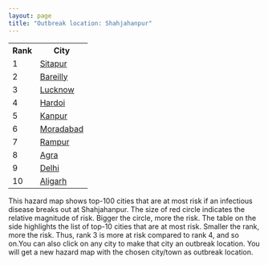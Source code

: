 ```yaml
---
layout: page
title: "Outbreak location: Shahjahanpur"
---
```

<div class="flex-container">
<div class="flex-item-left" id="mapid">
<script src="https://buda-magenta.github.io/hazard_map/load_map.js"></script>

<script>
var marker_outbreak = L.marker([27.912633, 79.746563],{"autoPan": true}).addTo(map); marker_outbreak.bindTooltip("Shahjahanpur").openTooltip();

var circle_1 = L.circle([27.504639, 80.829466], {"pane": "markerPane", "color": "red", "fill": true, "fillOpacity": 0.2, "fillRule": "evenodd", "lineCap": "round", "lineJoin": "round", "opacity": 1.0, "radius": 92122, "stroke": true, "weight": 3}).addTo(map);
circle_1.bindTooltip("Sitapur<br>rank: 1<br>hazard index: 0.092123")
circle_1.bindPopup('<a href="https://buda-magenta.github.io/hazard_map/Sitapur">Sitapur</a>')

var circle_2 = L.circle([28.457876, 79.405571], {"pane": "markerPane", "color": "red", "fill": true, "fillOpacity": 0.2, "fillRule": "evenodd", "lineCap": "round", "lineJoin": "round", "opacity": 1.0, "radius": 71125, "stroke": true, "weight": 3}).addTo(map);
circle_2.bindTooltip("Bareilly<br>rank: 2<br>hazard index: 0.071126")
circle_2.bindPopup('<a href="https://buda-magenta.github.io/hazard_map/Bareilly">Bareilly</a>')

var circle_3 = L.circle([26.838100, 80.934600], {"pane": "markerPane", "color": "red", "fill": true, "fillOpacity": 0.2, "fillRule": "evenodd", "lineCap": "round", "lineJoin": "round", "opacity": 1.0, "radius": 56713, "stroke": true, "weight": 3}).addTo(map);
circle_3.bindTooltip("Lucknow<br>rank: 3<br>hazard index: 0.056714")
circle_3.bindPopup('<a href="https://buda-magenta.github.io/hazard_map/Lucknow">Lucknow</a>')

var circle_4 = L.circle([27.338577, 80.097526], {"pane": "markerPane", "color": "red", "fill": true, "fillOpacity": 0.2, "fillRule": "evenodd", "lineCap": "round", "lineJoin": "round", "opacity": 1.0, "radius": 29449, "stroke": true, "weight": 3}).addTo(map);
circle_4.bindTooltip("Hardoi<br>rank: 4<br>hazard index: 0.029449")
circle_4.bindPopup('<a href="https://buda-magenta.github.io/hazard_map/Hardoi">Hardoi</a>')

var circle_5 = L.circle([26.460914, 80.321759], {"pane": "markerPane", "color": "red", "fill": true, "fillOpacity": 0.2, "fillRule": "evenodd", "lineCap": "round", "lineJoin": "round", "opacity": 1.0, "radius": 17482, "stroke": true, "weight": 3}).addTo(map);
circle_5.bindTooltip("Kanpur<br>rank: 5<br>hazard index: 0.017483")
circle_5.bindPopup('<a href="https://buda-magenta.github.io/hazard_map/Kanpur">Kanpur</a>')

var circle_6 = L.circle([28.863842, 78.805778], {"pane": "markerPane", "color": "red", "fill": true, "fillOpacity": 0.2, "fillRule": "evenodd", "lineCap": "round", "lineJoin": "round", "opacity": 1.0, "radius": 11617, "stroke": true, "weight": 3}).addTo(map);
circle_6.bindTooltip("Moradabad<br>rank: 6<br>hazard index: 0.011618")
circle_6.bindPopup('<a href="https://buda-magenta.github.io/hazard_map/Moradabad">Moradabad</a>')

var circle_7 = L.circle([28.794068, 79.185930], {"pane": "markerPane", "color": "red", "fill": true, "fillOpacity": 0.2, "fillRule": "evenodd", "lineCap": "round", "lineJoin": "round", "opacity": 1.0, "radius": 10175, "stroke": true, "weight": 3}).addTo(map);
circle_7.bindTooltip("Rampur<br>rank: 7<br>hazard index: 0.010175")
circle_7.bindPopup('<a href="https://buda-magenta.github.io/hazard_map/Rampur">Rampur</a>')

var circle_8 = L.circle([27.175255, 78.009816], {"pane": "markerPane", "color": "red", "fill": true, "fillOpacity": 0.2, "fillRule": "evenodd", "lineCap": "round", "lineJoin": "round", "opacity": 1.0, "radius": 9653, "stroke": true, "weight": 3}).addTo(map);
circle_8.bindTooltip("Agra<br>rank: 8<br>hazard index: 0.009653")
circle_8.bindPopup('<a href="https://buda-magenta.github.io/hazard_map/Agra">Agra</a>')

var circle_9 = L.circle([28.651718, 77.221939], {"pane": "markerPane", "color": "red", "fill": true, "fillOpacity": 0.2, "fillRule": "evenodd", "lineCap": "round", "lineJoin": "round", "opacity": 1.0, "radius": 6245, "stroke": true, "weight": 3}).addTo(map);
circle_9.bindTooltip("Delhi<br>rank: 9<br>hazard index: 0.006246")
circle_9.bindPopup('<a href="https://buda-magenta.github.io/hazard_map/Delhi">Delhi</a>')

var circle_10 = L.circle([27.876990, 78.137290], {"pane": "markerPane", "color": "red", "fill": true, "fillOpacity": 0.2, "fillRule": "evenodd", "lineCap": "round", "lineJoin": "round", "opacity": 1.0, "radius": 5349, "stroke": true, "weight": 3}).addTo(map);
circle_10.bindTooltip("Aligarh<br>rank: 10<br>hazard index: 0.005350")
circle_10.bindPopup('<a href="https://buda-magenta.github.io/hazard_map/Aligarh">Aligarh</a>')

var circle_11 = L.circle([26.671329, 83.364583], {"pane": "markerPane", "color": "red", "fill": true, "fillOpacity": 0.2, "fillRule": "evenodd", "lineCap": "round", "lineJoin": "round", "opacity": 1.0, "radius": 5293, "stroke": true, "weight": 3}).addTo(map);
circle_11.bindTooltip("Gorakhpur<br>rank: 11<br>hazard index: 0.005293")
circle_11.bindPopup('<a href="https://buda-magenta.github.io/hazard_map/Gorakhpur">Gorakhpur</a>')

var circle_12 = L.circle([27.177366, 78.389912], {"pane": "markerPane", "color": "red", "fill": true, "fillOpacity": 0.2, "fillRule": "evenodd", "lineCap": "round", "lineJoin": "round", "opacity": 1.0, "radius": 3701, "stroke": true, "weight": 3}).addTo(map);
circle_12.bindTooltip("Firozabad<br>rank: 12<br>hazard index: 0.003702")
circle_12.bindPopup('<a href="https://buda-magenta.github.io/hazard_map/Firozabad">Firozabad</a>')

var circle_13 = L.circle([28.495208, 80.107541], {"pane": "markerPane", "color": "red", "fill": true, "fillOpacity": 0.2, "fillRule": "evenodd", "lineCap": "round", "lineJoin": "round", "opacity": 1.0, "radius": 3562, "stroke": true, "weight": 3}).addTo(map);
circle_13.bindTooltip("Pilibhit<br>rank: 13<br>hazard index: 0.003562")
circle_13.bindPopup('<a href="https://buda-magenta.github.io/hazard_map/Pilibhit">Pilibhit</a>')

var circle_14 = L.circle([29.214460, 79.527918], {"pane": "markerPane", "color": "red", "fill": true, "fillOpacity": 0.2, "fillRule": "evenodd", "lineCap": "round", "lineJoin": "round", "opacity": 1.0, "radius": 3058, "stroke": true, "weight": 3}).addTo(map);
circle_14.bindTooltip("Haldwani<br>rank: 14<br>hazard index: 0.003058")
circle_14.bindPopup('<a href="https://buda-magenta.github.io/hazard_map/Haldwani">Haldwani</a>')

var circle_15 = L.circle([30.909016, 75.851601], {"pane": "markerPane", "color": "red", "fill": true, "fillOpacity": 0.2, "fillRule": "evenodd", "lineCap": "round", "lineJoin": "round", "opacity": 1.0, "radius": 2766, "stroke": true, "weight": 3}).addTo(map);
circle_15.bindTooltip("Ludhiana<br>rank: 15<br>hazard index: 0.002767")
circle_15.bindPopup('<a href="https://buda-magenta.github.io/hazard_map/Ludhiana">Ludhiana</a>')

var circle_16 = L.circle([27.733696, 81.477321], {"pane": "markerPane", "color": "red", "fill": true, "fillOpacity": 0.2, "fillRule": "evenodd", "lineCap": "round", "lineJoin": "round", "opacity": 1.0, "radius": 2488, "stroke": true, "weight": 3}).addTo(map);
circle_16.bindTooltip("Bahraich<br>rank: 16<br>hazard index: 0.002488")
circle_16.bindPopup('<a href="https://buda-magenta.github.io/hazard_map/Bahraich">Bahraich</a>')

var circle_17 = L.circle([28.969640, 79.379747], {"pane": "markerPane", "color": "red", "fill": true, "fillOpacity": 0.2, "fillRule": "evenodd", "lineCap": "round", "lineJoin": "round", "opacity": 1.0, "radius": 2394, "stroke": true, "weight": 3}).addTo(map);
circle_17.bindTooltip("Rudrapur City<br>rank: 17<br>hazard index: 0.002395")
circle_17.bindPopup('<a href="https://buda-magenta.github.io/hazard_map/Rudrapur_City">Rudrapur City</a>')

var circle_18 = L.circle([25.335649, 83.007629], {"pane": "markerPane", "color": "red", "fill": true, "fillOpacity": 0.2, "fillRule": "evenodd", "lineCap": "round", "lineJoin": "round", "opacity": 1.0, "radius": 2274, "stroke": true, "weight": 3}).addTo(map);
circle_18.bindTooltip("Varanasi<br>rank: 18<br>hazard index: 0.002274")
circle_18.bindPopup('<a href="https://buda-magenta.github.io/hazard_map/Varanasi">Varanasi</a>')

var circle_19 = L.circle([29.988077, 77.508130], {"pane": "markerPane", "color": "red", "fill": true, "fillOpacity": 0.2, "fillRule": "evenodd", "lineCap": "round", "lineJoin": "round", "opacity": 1.0, "radius": 2224, "stroke": true, "weight": 3}).addTo(map);
circle_19.bindTooltip("Saharanpur<br>rank: 19<br>hazard index: 0.002224")
circle_19.bindPopup('<a href="https://buda-magenta.github.io/hazard_map/Saharanpur">Saharanpur</a>')

var circle_20 = L.circle([26.250000, 81.250000], {"pane": "markerPane", "color": "red", "fill": true, "fillOpacity": 0.2, "fillRule": "evenodd", "lineCap": "round", "lineJoin": "round", "opacity": 1.0, "radius": 1750, "stroke": true, "weight": 3}).addTo(map);
circle_20.bindTooltip("Rae Bareli<br>rank: 20<br>hazard index: 0.001750")
circle_20.bindPopup('<a href="https://buda-magenta.github.io/hazard_map/Rae_Bareli">Rae Bareli</a>')

var circle_21 = L.circle([27.109667, 81.918329], {"pane": "markerPane", "color": "red", "fill": true, "fillOpacity": 0.2, "fillRule": "evenodd", "lineCap": "round", "lineJoin": "round", "opacity": 1.0, "radius": 1656, "stroke": true, "weight": 3}).addTo(map);
circle_21.bindTooltip("Gonda<br>rank: 21<br>hazard index: 0.001656")
circle_21.bindPopup('<a href="https://buda-magenta.github.io/hazard_map/Gonda">Gonda</a>')

var circle_22 = L.circle([29.000653, 77.768229], {"pane": "markerPane", "color": "red", "fill": true, "fillOpacity": 0.2, "fillRule": "evenodd", "lineCap": "round", "lineJoin": "round", "opacity": 1.0, "radius": 1651, "stroke": true, "weight": 3}).addTo(map);
circle_22.bindTooltip("Meerut<br>rank: 22<br>hazard index: 0.001651")
circle_22.bindPopup('<a href="https://buda-magenta.github.io/hazard_map/Meerut">Meerut</a>')

var circle_23 = L.circle([26.575504, 80.613762], {"pane": "markerPane", "color": "red", "fill": true, "fillOpacity": 0.2, "fillRule": "evenodd", "lineCap": "round", "lineJoin": "round", "opacity": 1.0, "radius": 1648, "stroke": true, "weight": 3}).addTo(map);
circle_23.bindTooltip("Unnao<br>rank: 23<br>hazard index: 0.001649")
circle_23.bindPopup('<a href="https://buda-magenta.github.io/hazard_map/Unnao">Unnao</a>')

var circle_24 = L.circle([25.438130, 81.833800], {"pane": "markerPane", "color": "red", "fill": true, "fillOpacity": 0.2, "fillRule": "evenodd", "lineCap": "round", "lineJoin": "round", "opacity": 1.0, "radius": 1592, "stroke": true, "weight": 3}).addTo(map);
circle_24.bindTooltip("Allahabad<br>rank: 24<br>hazard index: 0.001593")
circle_24.bindPopup('<a href="https://buda-magenta.github.io/hazard_map/Allahabad">Allahabad</a>')

var circle_25 = L.circle([22.541418, 88.357691], {"pane": "markerPane", "color": "red", "fill": true, "fillOpacity": 0.2, "fillRule": "evenodd", "lineCap": "round", "lineJoin": "round", "opacity": 1.0, "radius": 1500, "stroke": true, "weight": 3}).addTo(map);
circle_25.bindTooltip("Kolkata<br>rank: 25<br>hazard index: 0.001501")
circle_25.bindPopup('<a href="https://buda-magenta.github.io/hazard_map/Kolkata">Kolkata</a>')

var circle_26 = L.circle([27.437194, 79.489129], {"pane": "markerPane", "color": "red", "fill": true, "fillOpacity": 0.2, "fillRule": "evenodd", "lineCap": "round", "lineJoin": "round", "opacity": 1.0, "radius": 1458, "stroke": true, "weight": 3}).addTo(map);
circle_26.bindTooltip("Farrukhabad<br>rank: 26<br>hazard index: 0.001459")
circle_26.bindPopup('<a href="https://buda-magenta.github.io/hazard_map/Farrukhabad">Farrukhabad</a>')

var circle_27 = L.circle([27.985060, 80.753845], {"pane": "markerPane", "color": "red", "fill": true, "fillOpacity": 0.2, "fillRule": "evenodd", "lineCap": "round", "lineJoin": "round", "opacity": 1.0, "radius": 1438, "stroke": true, "weight": 3}).addTo(map);
circle_27.bindTooltip("Lakhimpur<br>rank: 27<br>hazard index: 0.001439")
circle_27.bindPopup('<a href="https://buda-magenta.github.io/hazard_map/Lakhimpur">Lakhimpur</a>')

var circle_28 = L.circle([30.325565, 78.043681], {"pane": "markerPane", "color": "red", "fill": true, "fillOpacity": 0.2, "fillRule": "evenodd", "lineCap": "round", "lineJoin": "round", "opacity": 1.0, "radius": 1316, "stroke": true, "weight": 3}).addTo(map);
circle_28.bindTooltip("Dehradun<br>rank: 28<br>hazard index: 0.001316")
circle_28.bindPopup('<a href="https://buda-magenta.github.io/hazard_map/Dehradun">Dehradun</a>')

var circle_29 = L.circle([31.292011, 75.568058], {"pane": "markerPane", "color": "red", "fill": true, "fillOpacity": 0.2, "fillRule": "evenodd", "lineCap": "round", "lineJoin": "round", "opacity": 1.0, "radius": 1192, "stroke": true, "weight": 3}).addTo(map);
circle_29.bindTooltip("Jalandhar<br>rank: 29<br>hazard index: 0.001193")
circle_29.bindPopup('<a href="https://buda-magenta.github.io/hazard_map/Jalandhar">Jalandhar</a>')

var circle_30 = L.circle([26.148658, 85.340013], {"pane": "markerPane", "color": "red", "fill": true, "fillOpacity": 0.2, "fillRule": "evenodd", "lineCap": "round", "lineJoin": "round", "opacity": 1.0, "radius": 1169, "stroke": true, "weight": 3}).addTo(map);
circle_30.bindTooltip("Muzaffarpur<br>rank: 30<br>hazard index: 0.001170")
circle_30.bindPopup('<a href="https://buda-magenta.github.io/hazard_map/Muzaffarpur">Muzaffarpur</a>')

var circle_31 = L.circle([26.718324, 79.090254], {"pane": "markerPane", "color": "red", "fill": true, "fillOpacity": 0.2, "fillRule": "evenodd", "lineCap": "round", "lineJoin": "round", "opacity": 1.0, "radius": 1070, "stroke": true, "weight": 3}).addTo(map);
circle_31.bindTooltip("Etawah<br>rank: 31<br>hazard index: 0.001070")
circle_31.bindPopup('<a href="https://buda-magenta.github.io/hazard_map/Etawah">Etawah</a>')

var circle_32 = L.circle([26.500000, 78.750000], {"pane": "markerPane", "color": "red", "fill": true, "fillOpacity": 0.2, "fillRule": "evenodd", "lineCap": "round", "lineJoin": "round", "opacity": 1.0, "radius": 1049, "stroke": true, "weight": 3}).addTo(map);
circle_32.bindTooltip("Bhind<br>rank: 32<br>hazard index: 0.001049")
circle_32.bindPopup('<a href="https://buda-magenta.github.io/hazard_map/Bhind">Bhind</a>')

var circle_33 = L.circle([30.733442, 76.779714], {"pane": "markerPane", "color": "red", "fill": true, "fillOpacity": 0.2, "fillRule": "evenodd", "lineCap": "round", "lineJoin": "round", "opacity": 1.0, "radius": 986, "stroke": true, "weight": 3}).addTo(map);
circle_33.bindTooltip("Chandigarh<br>rank: 33<br>hazard index: 0.000987")
circle_33.bindPopup('<a href="https://buda-magenta.github.io/hazard_map/Chandigarh">Chandigarh</a>')

var circle_34 = L.circle([25.531031, 78.652689], {"pane": "markerPane", "color": "red", "fill": true, "fillOpacity": 0.2, "fillRule": "evenodd", "lineCap": "round", "lineJoin": "round", "opacity": 1.0, "radius": 888, "stroke": true, "weight": 3}).addTo(map);
circle_34.bindTooltip("Jhansi<br>rank: 34<br>hazard index: 0.000888")
circle_34.bindPopup('<a href="https://buda-magenta.github.io/hazard_map/Jhansi">Jhansi</a>')

var circle_35 = L.circle([28.923397, 78.488317], {"pane": "markerPane", "color": "red", "fill": true, "fillOpacity": 0.2, "fillRule": "evenodd", "lineCap": "round", "lineJoin": "round", "opacity": 1.0, "radius": 883, "stroke": true, "weight": 3}).addTo(map);
circle_35.bindTooltip("Amroha<br>rank: 35<br>hazard index: 0.000883")
circle_35.bindPopup('<a href="https://buda-magenta.github.io/hazard_map/Amroha">Amroha</a>')

var circle_36 = L.circle([26.724789, 82.793269], {"pane": "markerPane", "color": "red", "fill": true, "fillOpacity": 0.2, "fillRule": "evenodd", "lineCap": "round", "lineJoin": "round", "opacity": 1.0, "radius": 867, "stroke": true, "weight": 3}).addTo(map);
circle_36.bindTooltip("Basti<br>rank: 36<br>hazard index: 0.000868")
circle_36.bindPopup('<a href="https://buda-magenta.github.io/hazard_map/Basti">Basti</a>')

var circle_37 = L.circle([31.634308, 74.873679], {"pane": "markerPane", "color": "red", "fill": true, "fillOpacity": 0.2, "fillRule": "evenodd", "lineCap": "round", "lineJoin": "round", "opacity": 1.0, "radius": 859, "stroke": true, "weight": 3}).addTo(map);
circle_37.bindTooltip("Amritsar<br>rank: 37<br>hazard index: 0.000860")
circle_37.bindPopup('<a href="https://buda-magenta.github.io/hazard_map/Amritsar">Amritsar</a>')

var circle_38 = L.circle([26.791073, 84.560107], {"pane": "markerPane", "color": "red", "fill": true, "fillOpacity": 0.2, "fillRule": "evenodd", "lineCap": "round", "lineJoin": "round", "opacity": 1.0, "radius": 804, "stroke": true, "weight": 3}).addTo(map);
circle_38.bindTooltip("Bettiah<br>rank: 38<br>hazard index: 0.000805")
circle_38.bindPopup('<a href="https://buda-magenta.github.io/hazard_map/Bettiah">Bettiah</a>')

var circle_39 = L.circle([29.211757, 78.961731], {"pane": "markerPane", "color": "red", "fill": true, "fillOpacity": 0.2, "fillRule": "evenodd", "lineCap": "round", "lineJoin": "round", "opacity": 1.0, "radius": 768, "stroke": true, "weight": 3}).addTo(map);
circle_39.bindTooltip("Kashipur<br>rank: 39<br>hazard index: 0.000769")
circle_39.bindPopup('<a href="https://buda-magenta.github.io/hazard_map/Kashipur">Kashipur</a>')

var circle_40 = L.circle([28.068312, 79.046073], {"pane": "markerPane", "color": "red", "fill": true, "fillOpacity": 0.2, "fillRule": "evenodd", "lineCap": "round", "lineJoin": "round", "opacity": 1.0, "radius": 754, "stroke": true, "weight": 3}).addTo(map);
circle_40.bindTooltip("Budaun<br>rank: 40<br>hazard index: 0.000755")
circle_40.bindPopup('<a href="https://buda-magenta.github.io/hazard_map/Budaun">Budaun</a>')

var circle_41 = L.circle([26.439874, 80.018000], {"pane": "markerPane", "color": "red", "fill": true, "fillOpacity": 0.2, "fillRule": "evenodd", "lineCap": "round", "lineJoin": "round", "opacity": 1.0, "radius": 727, "stroke": true, "weight": 3}).addTo(map);
circle_41.bindTooltip("Akbarpur<br>rank: 41<br>hazard index: 0.000727")
circle_41.bindPopup('<a href="https://buda-magenta.github.io/hazard_map/Akbarpur">Akbarpur</a>')

var circle_42 = L.circle([26.638076, 82.059024], {"pane": "markerPane", "color": "red", "fill": true, "fillOpacity": 0.2, "fillRule": "evenodd", "lineCap": "round", "lineJoin": "round", "opacity": 1.0, "radius": 697, "stroke": true, "weight": 3}).addTo(map);
circle_42.bindTooltip("Faizabad<br>rank: 42<br>hazard index: 0.000698")
circle_42.bindPopup('<a href="https://buda-magenta.github.io/hazard_map/Faizabad">Faizabad</a>')

var circle_43 = L.circle([27.059011, 84.206464], {"pane": "markerPane", "color": "red", "fill": true, "fillOpacity": 0.2, "fillRule": "evenodd", "lineCap": "round", "lineJoin": "round", "opacity": 1.0, "radius": 684, "stroke": true, "weight": 3}).addTo(map);
circle_43.bindTooltip("Bagaha<br>rank: 43<br>hazard index: 0.000685")
circle_43.bindPopup('<a href="https://buda-magenta.github.io/hazard_map/Bagaha">Bagaha</a>')

var circle_44 = L.circle([29.938447, 78.145298], {"pane": "markerPane", "color": "red", "fill": true, "fillOpacity": 0.2, "fillRule": "evenodd", "lineCap": "round", "lineJoin": "round", "opacity": 1.0, "radius": 649, "stroke": true, "weight": 3}).addTo(map);
circle_44.bindTooltip("Haridwar<br>rank: 44<br>hazard index: 0.000650")
circle_44.bindPopup('<a href="https://buda-magenta.github.io/hazard_map/Haridwar">Haridwar</a>')

var circle_45 = L.circle([28.388861, 77.974798], {"pane": "markerPane", "color": "red", "fill": true, "fillOpacity": 0.2, "fillRule": "evenodd", "lineCap": "round", "lineJoin": "round", "opacity": 1.0, "radius": 635, "stroke": true, "weight": 3}).addTo(map);
circle_45.bindTooltip("Bulandshahr<br>rank: 45<br>hazard index: 0.000635")
circle_45.bindPopup('<a href="https://buda-magenta.github.io/hazard_map/Bulandshahr">Bulandshahr</a>')

var circle_46 = L.circle([26.083143, 86.032571], {"pane": "markerPane", "color": "red", "fill": true, "fillOpacity": 0.2, "fillRule": "evenodd", "lineCap": "round", "lineJoin": "round", "opacity": 1.0, "radius": 620, "stroke": true, "weight": 3}).addTo(map);
circle_46.bindTooltip("Darbhanga<br>rank: 46<br>hazard index: 0.000620")
circle_46.bindPopup('<a href="https://buda-magenta.github.io/hazard_map/Darbhanga">Darbhanga</a>')

var circle_47 = L.circle([28.618753, 78.550874], {"pane": "markerPane", "color": "red", "fill": true, "fillOpacity": 0.2, "fillRule": "evenodd", "lineCap": "round", "lineJoin": "round", "opacity": 1.0, "radius": 616, "stroke": true, "weight": 3}).addTo(map);
circle_47.bindTooltip("Sambhal<br>rank: 47<br>hazard index: 0.000617")
circle_47.bindPopup('<a href="https://buda-magenta.github.io/hazard_map/Sambhal">Sambhal</a>')

var circle_48 = L.circle([26.242511, 82.296169], {"pane": "markerPane", "color": "red", "fill": true, "fillOpacity": 0.2, "fillRule": "evenodd", "lineCap": "round", "lineJoin": "round", "opacity": 1.0, "radius": 549, "stroke": true, "weight": 3}).addTo(map);
circle_48.bindTooltip("Sultanpur<br>rank: 48<br>hazard index: 0.000550")
circle_48.bindPopup('<a href="https://buda-magenta.github.io/hazard_map/Sultanpur">Sultanpur</a>')

var circle_49 = L.circle([27.036604, 78.651436], {"pane": "markerPane", "color": "red", "fill": true, "fillOpacity": 0.2, "fillRule": "evenodd", "lineCap": "round", "lineJoin": "round", "opacity": 1.0, "radius": 538, "stroke": true, "weight": 3}).addTo(map);
circle_49.bindTooltip("Shikohabad<br>rank: 49<br>hazard index: 0.000538")
circle_49.bindPopup('<a href="https://buda-magenta.github.io/hazard_map/Shikohabad">Shikohabad</a>')

var circle_50 = L.circle([27.883846, 78.634890], {"pane": "markerPane", "color": "red", "fill": true, "fillOpacity": 0.2, "fillRule": "evenodd", "lineCap": "round", "lineJoin": "round", "opacity": 1.0, "radius": 480, "stroke": true, "weight": 3}).addTo(map);
circle_50.bindTooltip("Kasganj<br>rank: 50<br>hazard index: 0.000480")
circle_50.bindPopup('<a href="https://buda-magenta.github.io/hazard_map/Kasganj">Kasganj</a>')

var circle_51 = L.circle([28.488378, 78.735249], {"pane": "markerPane", "color": "red", "fill": true, "fillOpacity": 0.2, "fillRule": "evenodd", "lineCap": "round", "lineJoin": "round", "opacity": 1.0, "radius": 471, "stroke": true, "weight": 3}).addTo(map);
circle_51.bindTooltip("Chandausi<br>rank: 51<br>hazard index: 0.000472")
circle_51.bindPopup('<a href="https://buda-magenta.github.io/hazard_map/Chandausi">Chandausi</a>')

var circle_52 = L.circle([19.075990, 72.877393], {"pane": "markerPane", "color": "red", "fill": true, "fillOpacity": 0.2, "fillRule": "evenodd", "lineCap": "round", "lineJoin": "round", "opacity": 1.0, "radius": 464, "stroke": true, "weight": 3}).addTo(map);
circle_52.bindTooltip("Mumbai<br>rank: 52<br>hazard index: 0.000464")
circle_52.bindPopup('<a href="https://buda-magenta.github.io/hazard_map/Mumbai">Mumbai</a>')

var circle_53 = L.circle([27.209822, 79.048137], {"pane": "markerPane", "color": "red", "fill": true, "fillOpacity": 0.2, "fillRule": "evenodd", "lineCap": "round", "lineJoin": "round", "opacity": 1.0, "radius": 459, "stroke": true, "weight": 3}).addTo(map);
circle_53.bindTooltip("Mainpuri<br>rank: 53<br>hazard index: 0.000460")
circle_53.bindPopup('<a href="https://buda-magenta.github.io/hazard_map/Mainpuri">Mainpuri</a>')

var circle_54 = L.circle([27.573243, 78.111739], {"pane": "markerPane", "color": "red", "fill": true, "fillOpacity": 0.2, "fillRule": "evenodd", "lineCap": "round", "lineJoin": "round", "opacity": 1.0, "radius": 416, "stroke": true, "weight": 3}).addTo(map);
circle_54.bindTooltip("Hathras<br>rank: 54<br>hazard index: 0.000416")
circle_54.bindPopup('<a href="https://buda-magenta.github.io/hazard_map/Hathras">Hathras</a>')

var circle_55 = L.circle([25.609324, 85.123525], {"pane": "markerPane", "color": "red", "fill": true, "fillOpacity": 0.2, "fillRule": "evenodd", "lineCap": "round", "lineJoin": "round", "opacity": 1.0, "radius": 367, "stroke": true, "weight": 3}).addTo(map);
circle_55.bindTooltip("Patna<br>rank: 55<br>hazard index: 0.000367")
circle_55.bindPopup('<a href="https://buda-magenta.github.io/hazard_map/Patna">Patna</a>')

var circle_56 = L.circle([25.773344, 84.784977], {"pane": "markerPane", "color": "red", "fill": true, "fillOpacity": 0.2, "fillRule": "evenodd", "lineCap": "round", "lineJoin": "round", "opacity": 1.0, "radius": 351, "stroke": true, "weight": 3}).addTo(map);
circle_56.bindTooltip("Chapra<br>rank: 56<br>hazard index: 0.000351")
circle_56.bindPopup('<a href="https://buda-magenta.github.io/hazard_map/Chapra">Chapra</a>')

var circle_57 = L.circle([23.795281, 86.430964], {"pane": "markerPane", "color": "red", "fill": true, "fillOpacity": 0.2, "fillRule": "evenodd", "lineCap": "round", "lineJoin": "round", "opacity": 1.0, "radius": 342, "stroke": true, "weight": 3}).addTo(map);
circle_57.bindTooltip("Dhanbad<br>rank: 57<br>hazard index: 0.000342")
circle_57.bindPopup('<a href="https://buda-magenta.github.io/hazard_map/Dhanbad">Dhanbad</a>')

var circle_58 = L.circle([28.205907, 77.875714], {"pane": "markerPane", "color": "red", "fill": true, "fillOpacity": 0.2, "fillRule": "evenodd", "lineCap": "round", "lineJoin": "round", "opacity": 1.0, "radius": 334, "stroke": true, "weight": 3}).addTo(map);
circle_58.bindTooltip("Khurja<br>rank: 58<br>hazard index: 0.000334")
circle_58.bindPopup('<a href="https://buda-magenta.github.io/hazard_map/Khurja">Khurja</a>')

var circle_59 = L.circle([30.129326, 77.245483], {"pane": "markerPane", "color": "red", "fill": true, "fillOpacity": 0.2, "fillRule": "evenodd", "lineCap": "round", "lineJoin": "round", "opacity": 1.0, "radius": 316, "stroke": true, "weight": 3}).addTo(map);
circle_59.bindTooltip("Jagadhri<br>rank: 59<br>hazard index: 0.000316")
circle_59.bindPopup('<a href="https://buda-magenta.github.io/hazard_map/Jagadhri">Jagadhri</a>')

var circle_60 = L.circle([32.718561, 74.858092], {"pane": "markerPane", "color": "red", "fill": true, "fillOpacity": 0.2, "fillRule": "evenodd", "lineCap": "round", "lineJoin": "round", "opacity": 1.0, "radius": 314, "stroke": true, "weight": 3}).addTo(map);
circle_60.bindTooltip("Jammu<br>rank: 60<br>hazard index: 0.000315")
circle_60.bindPopup('<a href="https://buda-magenta.github.io/hazard_map/Jammu">Jammu</a>')

var circle_61 = L.circle([26.203725, 78.157363], {"pane": "markerPane", "color": "red", "fill": true, "fillOpacity": 0.2, "fillRule": "evenodd", "lineCap": "round", "lineJoin": "round", "opacity": 1.0, "radius": 314, "stroke": true, "weight": 3}).addTo(map);
circle_61.bindTooltip("Gwalior<br>rank: 61<br>hazard index: 0.000314")
circle_61.bindPopup('<a href="https://buda-magenta.github.io/hazard_map/Gwalior">Gwalior</a>')

var circle_62 = L.circle([28.740613, 77.835426], {"pane": "markerPane", "color": "red", "fill": true, "fillOpacity": 0.2, "fillRule": "evenodd", "lineCap": "round", "lineJoin": "round", "opacity": 1.0, "radius": 291, "stroke": true, "weight": 3}).addTo(map);
circle_62.bindTooltip("Hapur<br>rank: 62<br>hazard index: 0.000292")
circle_62.bindPopup('<a href="https://buda-magenta.github.io/hazard_map/Hapur">Hapur</a>')

var circle_63 = L.circle([30.384367, 76.770421], {"pane": "markerPane", "color": "red", "fill": true, "fillOpacity": 0.2, "fillRule": "evenodd", "lineCap": "round", "lineJoin": "round", "opacity": 1.0, "radius": 285, "stroke": true, "weight": 3}).addTo(map);
circle_63.bindTooltip("Ambala<br>rank: 63<br>hazard index: 0.000286")
circle_63.bindPopup('<a href="https://buda-magenta.github.io/hazard_map/Ambala">Ambala</a>')

var circle_64 = L.circle([30.211200, 77.286390], {"pane": "markerPane", "color": "red", "fill": true, "fillOpacity": 0.2, "fillRule": "evenodd", "lineCap": "round", "lineJoin": "round", "opacity": 1.0, "radius": 284, "stroke": true, "weight": 3}).addTo(map);
circle_64.bindTooltip("Yamunanagar<br>rank: 64<br>hazard index: 0.000285")
circle_64.bindPopup('<a href="https://buda-magenta.github.io/hazard_map/Yamunanagar">Yamunanagar</a>')

var circle_65 = L.circle([26.669512, 84.957411], {"pane": "markerPane", "color": "red", "fill": true, "fillOpacity": 0.2, "fillRule": "evenodd", "lineCap": "round", "lineJoin": "round", "opacity": 1.0, "radius": 260, "stroke": true, "weight": 3}).addTo(map);
circle_65.bindTooltip("Motihari<br>rank: 65<br>hazard index: 0.000260")
circle_65.bindPopup('<a href="https://buda-magenta.github.io/hazard_map/Motihari">Motihari</a>')

var circle_66 = L.circle([29.869350, 77.890212], {"pane": "markerPane", "color": "red", "fill": true, "fillOpacity": 0.2, "fillRule": "evenodd", "lineCap": "round", "lineJoin": "round", "opacity": 1.0, "radius": 257, "stroke": true, "weight": 3}).addTo(map);
circle_66.bindTooltip("Roorkee<br>rank: 66<br>hazard index: 0.000257")
circle_66.bindPopup('<a href="https://buda-magenta.github.io/hazard_map/Roorkee">Roorkee</a>')

var circle_67 = L.circle([25.720581, 85.255560], {"pane": "markerPane", "color": "red", "fill": true, "fillOpacity": 0.2, "fillRule": "evenodd", "lineCap": "round", "lineJoin": "round", "opacity": 1.0, "radius": 247, "stroke": true, "weight": 3}).addTo(map);
circle_67.bindTooltip("Hajipur<br>rank: 67<br>hazard index: 0.000247")
circle_67.bindPopup('<a href="https://buda-magenta.github.io/hazard_map/Hajipur">Hajipur</a>')

var circle_68 = L.circle([25.476300, 80.339500], {"pane": "markerPane", "color": "red", "fill": true, "fillOpacity": 0.2, "fillRule": "evenodd", "lineCap": "round", "lineJoin": "round", "opacity": 1.0, "radius": 244, "stroke": true, "weight": 3}).addTo(map);
circle_68.bindTooltip("Banda<br>rank: 68<br>hazard index: 0.000244")
circle_68.bindPopup('<a href="https://buda-magenta.github.io/hazard_map/Banda">Banda</a>')

var circle_69 = L.circle([25.795593, 82.488341], {"pane": "markerPane", "color": "red", "fill": true, "fillOpacity": 0.2, "fillRule": "evenodd", "lineCap": "round", "lineJoin": "round", "opacity": 1.0, "radius": 243, "stroke": true, "weight": 3}).addTo(map);
circle_69.bindTooltip("Jaunpur<br>rank: 69<br>hazard index: 0.000243")
circle_69.bindPopup('<a href="https://buda-magenta.github.io/hazard_map/Jaunpur">Jaunpur</a>')

var circle_70 = L.circle([26.180598, 91.753943], {"pane": "markerPane", "color": "red", "fill": true, "fillOpacity": 0.2, "fillRule": "evenodd", "lineCap": "round", "lineJoin": "round", "opacity": 1.0, "radius": 228, "stroke": true, "weight": 3}).addTo(map);
circle_70.bindTooltip("Guwahati<br>rank: 70<br>hazard index: 0.000229")
circle_70.bindPopup('<a href="https://buda-magenta.github.io/hazard_map/Guwahati">Guwahati</a>')

var circle_71 = L.circle([26.915458, 75.818982], {"pane": "markerPane", "color": "red", "fill": true, "fillOpacity": 0.2, "fillRule": "evenodd", "lineCap": "round", "lineJoin": "round", "opacity": 1.0, "radius": 216, "stroke": true, "weight": 3}).addTo(map);
circle_71.bindTooltip("Jaipur<br>rank: 71<br>hazard index: 0.000216")
circle_71.bindPopup('<a href="https://buda-magenta.github.io/hazard_map/Jaipur">Jaipur</a>')

var circle_72 = L.circle([12.979120, 77.591300], {"pane": "markerPane", "color": "red", "fill": true, "fillOpacity": 0.2, "fillRule": "evenodd", "lineCap": "round", "lineJoin": "round", "opacity": 1.0, "radius": 212, "stroke": true, "weight": 3}).addTo(map);
circle_72.bindTooltip("Bangalore<br>rank: 72<br>hazard index: 0.000212")
circle_72.bindPopup('<a href="https://buda-magenta.github.io/hazard_map/Bangalore">Bangalore</a>')

var circle_73 = L.circle([23.535048, 87.338043], {"pane": "markerPane", "color": "red", "fill": true, "fillOpacity": 0.2, "fillRule": "evenodd", "lineCap": "round", "lineJoin": "round", "opacity": 1.0, "radius": 189, "stroke": true, "weight": 3}).addTo(map);
circle_73.bindTooltip("Durgapur<br>rank: 73<br>hazard index: 0.000190")
circle_73.bindPopup('<a href="https://buda-magenta.github.io/hazard_map/Durgapur">Durgapur</a>')

var circle_74 = L.circle([23.687130, 86.974659], {"pane": "markerPane", "color": "red", "fill": true, "fillOpacity": 0.2, "fillRule": "evenodd", "lineCap": "round", "lineJoin": "round", "opacity": 1.0, "radius": 188, "stroke": true, "weight": 3}).addTo(map);
circle_74.bindTooltip("Asansol<br>rank: 74<br>hazard index: 0.000189")
circle_74.bindPopup('<a href="https://buda-magenta.github.io/hazard_map/Asansol">Asansol</a>')

var circle_75 = L.circle([25.196826, 76.000893], {"pane": "markerPane", "color": "red", "fill": true, "fillOpacity": 0.2, "fillRule": "evenodd", "lineCap": "round", "lineJoin": "round", "opacity": 1.0, "radius": 159, "stroke": true, "weight": 3}).addTo(map);
circle_75.bindTooltip("Kota<br>rank: 75<br>hazard index: 0.000159")
circle_75.bindPopup('<a href="https://buda-magenta.github.io/hazard_map/Kota">Kota</a>')

var circle_76 = L.circle([26.131004, 84.391257], {"pane": "markerPane", "color": "red", "fill": true, "fillOpacity": 0.2, "fillRule": "evenodd", "lineCap": "round", "lineJoin": "round", "opacity": 1.0, "radius": 142, "stroke": true, "weight": 3}).addTo(map);
circle_76.bindTooltip("Siwan<br>rank: 76<br>hazard index: 0.000142")
circle_76.bindPopup('<a href="https://buda-magenta.github.io/hazard_map/Siwan">Siwan</a>')

var circle_77 = L.circle([26.423847, 83.762732], {"pane": "markerPane", "color": "red", "fill": true, "fillOpacity": 0.2, "fillRule": "evenodd", "lineCap": "round", "lineJoin": "round", "opacity": 1.0, "radius": 137, "stroke": true, "weight": 3}).addTo(map);
circle_77.bindTooltip("Deoria<br>rank: 77<br>hazard index: 0.000137")
circle_77.bindPopup('<a href="https://buda-magenta.github.io/hazard_map/Deoria">Deoria</a>')

var circle_78 = L.circle([24.796436, 85.007956], {"pane": "markerPane", "color": "red", "fill": true, "fillOpacity": 0.2, "fillRule": "evenodd", "lineCap": "round", "lineJoin": "round", "opacity": 1.0, "radius": 136, "stroke": true, "weight": 3}).addTo(map);
circle_78.bindTooltip("Gaya<br>rank: 78<br>hazard index: 0.000137")
circle_78.bindPopup('<a href="https://buda-magenta.github.io/hazard_map/Gaya">Gaya</a>')

var circle_79 = L.circle([25.954628, 83.647350], {"pane": "markerPane", "color": "red", "fill": true, "fillOpacity": 0.2, "fillRule": "evenodd", "lineCap": "round", "lineJoin": "round", "opacity": 1.0, "radius": 135, "stroke": true, "weight": 3}).addTo(map);
circle_79.bindTooltip("Maunath Bhanjan<br>rank: 79<br>hazard index: 0.000136")
circle_79.bindPopup('<a href="https://buda-magenta.github.io/hazard_map/Maunath_Bhanjan">Maunath Bhanjan</a>')

var circle_80 = L.circle([29.448006, 77.740685], {"pane": "markerPane", "color": "red", "fill": true, "fillOpacity": 0.2, "fillRule": "evenodd", "lineCap": "round", "lineJoin": "round", "opacity": 1.0, "radius": 131, "stroke": true, "weight": 3}).addTo(map);
circle_80.bindTooltip("Muzaffarnagar<br>rank: 80<br>hazard index: 0.000132")
circle_80.bindPopup('<a href="https://buda-magenta.github.io/hazard_map/Muzaffarnagar">Muzaffarnagar</a>')

var circle_81 = L.circle([26.716413, 88.430992], {"pane": "markerPane", "color": "red", "fill": true, "fillOpacity": 0.2, "fillRule": "evenodd", "lineCap": "round", "lineJoin": "round", "opacity": 1.0, "radius": 121, "stroke": true, "weight": 3}).addTo(map);
circle_81.bindTooltip("Siliguri<br>rank: 81<br>hazard index: 0.000121")
circle_81.bindPopup('<a href="https://buda-magenta.github.io/hazard_map/Siliguri">Siliguri</a>')

var circle_82 = L.circle([17.388786, 78.461065], {"pane": "markerPane", "color": "red", "fill": true, "fillOpacity": 0.2, "fillRule": "evenodd", "lineCap": "round", "lineJoin": "round", "opacity": 1.0, "radius": 118, "stroke": true, "weight": 3}).addTo(map);
circle_82.bindTooltip("Hyderabad<br>rank: 82<br>hazard index: 0.000118")
circle_82.bindPopup('<a href="https://buda-magenta.github.io/hazard_map/Hyderabad">Hyderabad</a>')

var circle_83 = L.circle([31.608574, 75.846442], {"pane": "markerPane", "color": "red", "fill": true, "fillOpacity": 0.2, "fillRule": "evenodd", "lineCap": "round", "lineJoin": "round", "opacity": 1.0, "radius": 117, "stroke": true, "weight": 3}).addTo(map);
circle_83.bindTooltip("Hoshiarpur<br>rank: 83<br>hazard index: 0.000117")
circle_83.bindPopup('<a href="https://buda-magenta.github.io/hazard_map/Hoshiarpur">Hoshiarpur</a>')

var circle_84 = L.circle([27.265212, 77.369126], {"pane": "markerPane", "color": "red", "fill": true, "fillOpacity": 0.2, "fillRule": "evenodd", "lineCap": "round", "lineJoin": "round", "opacity": 1.0, "radius": 113, "stroke": true, "weight": 3}).addTo(map);
circle_84.bindTooltip("Bharatpur<br>rank: 84<br>hazard index: 0.000114")
circle_84.bindPopup('<a href="https://buda-magenta.github.io/hazard_map/Bharatpur">Bharatpur</a>')

var circle_85 = L.circle([27.633333, 77.583333], {"pane": "markerPane", "color": "red", "fill": true, "fillOpacity": 0.2, "fillRule": "evenodd", "lineCap": "round", "lineJoin": "round", "opacity": 1.0, "radius": 113, "stroke": true, "weight": 3}).addTo(map);
circle_85.bindTooltip("Mathura<br>rank: 85<br>hazard index: 0.000114")
circle_85.bindPopup('<a href="https://buda-magenta.github.io/hazard_map/Mathura">Mathura</a>')

var circle_86 = L.circle([28.402979, 77.310384], {"pane": "markerPane", "color": "red", "fill": true, "fillOpacity": 0.2, "fillRule": "evenodd", "lineCap": "round", "lineJoin": "round", "opacity": 1.0, "radius": 112, "stroke": true, "weight": 3}).addTo(map);
circle_86.bindTooltip("Faridabad<br>rank: 86<br>hazard index: 0.000112")
circle_86.bindPopup('<a href="https://buda-magenta.github.io/hazard_map/Faridabad">Faridabad</a>')

var circle_87 = L.circle([25.843539, 80.918004], {"pane": "markerPane", "color": "red", "fill": true, "fillOpacity": 0.2, "fillRule": "evenodd", "lineCap": "round", "lineJoin": "round", "opacity": 1.0, "radius": 110, "stroke": true, "weight": 3}).addTo(map);
circle_87.bindTooltip("Fatehpur<br>rank: 87<br>hazard index: 0.000111")
circle_87.bindPopup('<a href="https://buda-magenta.github.io/hazard_map/Fatehpur">Fatehpur</a>')

var circle_88 = L.circle([23.250000, 87.750000], {"pane": "markerPane", "color": "red", "fill": true, "fillOpacity": 0.2, "fillRule": "evenodd", "lineCap": "round", "lineJoin": "round", "opacity": 1.0, "radius": 105, "stroke": true, "weight": 3}).addTo(map);
circle_88.bindTooltip("Barddhaman<br>rank: 88<br>hazard index: 0.000105")
circle_88.bindPopup('<a href="https://buda-magenta.github.io/hazard_map/Barddhaman">Barddhaman</a>')

var circle_89 = L.circle([25.565691, 80.063489], {"pane": "markerPane", "color": "red", "fill": true, "fillOpacity": 0.2, "fillRule": "evenodd", "lineCap": "round", "lineJoin": "round", "opacity": 1.0, "radius": 100, "stroke": true, "weight": 3}).addTo(map);
circle_89.bindTooltip("Khanna<br>rank: 89<br>hazard index: 0.000101")
circle_89.bindPopup('<a href="https://buda-magenta.github.io/hazard_map/Khanna">Khanna</a>')

var circle_90 = L.circle([25.560900, 87.647654], {"pane": "markerPane", "color": "red", "fill": true, "fillOpacity": 0.2, "fillRule": "evenodd", "lineCap": "round", "lineJoin": "round", "opacity": 1.0, "radius": 99, "stroke": true, "weight": 3}).addTo(map);
circle_90.bindTooltip("Katihar<br>rank: 90<br>hazard index: 0.000100")
circle_90.bindPopup('<a href="https://buda-magenta.github.io/hazard_map/Katihar">Katihar</a>')

var circle_91 = L.circle([28.753900, 77.399900], {"pane": "markerPane", "color": "red", "fill": true, "fillOpacity": 0.2, "fillRule": "evenodd", "lineCap": "round", "lineJoin": "round", "opacity": 1.0, "radius": 94, "stroke": true, "weight": 3}).addTo(map);
circle_91.bindTooltip("Khora<br>rank: 91<br>hazard index: 0.000094")
circle_91.bindPopup('<a href="https://buda-magenta.github.io/hazard_map/Khora">Khora</a>')

var circle_92 = L.circle([25.603508, 83.507454], {"pane": "markerPane", "color": "red", "fill": true, "fillOpacity": 0.2, "fillRule": "evenodd", "lineCap": "round", "lineJoin": "round", "opacity": 1.0, "radius": 94, "stroke": true, "weight": 3}).addTo(map);
circle_92.bindTooltip("Ghazipur<br>rank: 92<br>hazard index: 0.000094")
circle_92.bindPopup('<a href="https://buda-magenta.github.io/hazard_map/Ghazipur">Ghazipur</a>')

var circle_93 = L.circle([24.700385, 78.518668], {"pane": "markerPane", "color": "red", "fill": true, "fillOpacity": 0.2, "fillRule": "evenodd", "lineCap": "round", "lineJoin": "round", "opacity": 1.0, "radius": 94, "stroke": true, "weight": 3}).addTo(map);
circle_93.bindTooltip("Lalitpur<br>rank: 93<br>hazard index: 0.000094")
circle_93.bindPopup('<a href="https://buda-magenta.github.io/hazard_map/Lalitpur">Lalitpur</a>')

var circle_94 = L.circle([28.570784, 77.327107], {"pane": "markerPane", "color": "red", "fill": true, "fillOpacity": 0.2, "fillRule": "evenodd", "lineCap": "round", "lineJoin": "round", "opacity": 1.0, "radius": 90, "stroke": true, "weight": 3}).addTo(map);
circle_94.bindTooltip("Noida<br>rank: 94<br>hazard index: 0.000090")
circle_94.bindPopup('<a href="https://buda-magenta.github.io/hazard_map/Noida">Noida</a>')

var circle_95 = L.circle([28.428262, 77.002700], {"pane": "markerPane", "color": "red", "fill": true, "fillOpacity": 0.2, "fillRule": "evenodd", "lineCap": "round", "lineJoin": "round", "opacity": 1.0, "radius": 88, "stroke": true, "weight": 3}).addTo(map);
circle_95.bindTooltip("Gurgaon<br>rank: 95<br>hazard index: 0.000088")
circle_95.bindPopup('<a href="https://buda-magenta.github.io/hazard_map/Gurgaon">Gurgaon</a>')

var circle_96 = L.circle([25.895924, 82.437716], {"pane": "markerPane", "color": "red", "fill": true, "fillOpacity": 0.2, "fillRule": "evenodd", "lineCap": "round", "lineJoin": "round", "opacity": 1.0, "radius": 87, "stroke": true, "weight": 3}).addTo(map);
circle_96.bindTooltip("Badlapur<br>rank: 96<br>hazard index: 0.000088")
circle_96.bindPopup('<a href="https://buda-magenta.github.io/hazard_map/Badlapur">Badlapur</a>')

var circle_97 = L.circle([24.935635, 82.647701], {"pane": "markerPane", "color": "red", "fill": true, "fillOpacity": 0.2, "fillRule": "evenodd", "lineCap": "round", "lineJoin": "round", "opacity": 1.0, "radius": 74, "stroke": true, "weight": 3}).addTo(map);
circle_97.bindTooltip("Mirzapur<br>rank: 97<br>hazard index: 0.000075")
circle_97.bindPopup('<a href="https://buda-magenta.github.io/hazard_map/Mirzapur">Mirzapur</a>')

var circle_98 = L.circle([25.512719, 86.090571], {"pane": "markerPane", "color": "red", "fill": true, "fillOpacity": 0.2, "fillRule": "evenodd", "lineCap": "round", "lineJoin": "round", "opacity": 1.0, "radius": 74, "stroke": true, "weight": 3}).addTo(map);
circle_98.bindTooltip("Begusarai<br>rank: 98<br>hazard index: 0.000074")
circle_98.bindPopup('<a href="https://buda-magenta.github.io/hazard_map/Begusarai">Begusarai</a>')

var circle_99 = L.circle([30.783987, 75.160574], {"pane": "markerPane", "color": "red", "fill": true, "fillOpacity": 0.2, "fillRule": "evenodd", "lineCap": "round", "lineJoin": "round", "opacity": 1.0, "radius": 71, "stroke": true, "weight": 3}).addTo(map);
circle_99.bindTooltip("Moga<br>rank: 99<br>hazard index: 0.000071")
circle_99.bindPopup('<a href="https://buda-magenta.github.io/hazard_map/Moga">Moga</a>')

var circle_100 = L.circle([25.877933, 84.119959], {"pane": "markerPane", "color": "red", "fill": true, "fillOpacity": 0.2, "fillRule": "evenodd", "lineCap": "round", "lineJoin": "round", "opacity": 1.0, "radius": 71, "stroke": true, "weight": 3}).addTo(map);
circle_100.bindTooltip("Ballia<br>rank: 100<br>hazard index: 0.000071")
circle_100.bindPopup('<a href="https://buda-magenta.github.io/hazard_map/Ballia">Ballia</a>')
</script>
</div>


<div class="flex-item-right">
<table>
<tr>
<th>Rank</th>
<th>City</th>
</tr>

<tr>
<td>1</td>
<td><a href="https://buda-magenta.github.io/hazard_map/Sitapur">Sitapur</a></td>
</tr>

<tr>
<td>2</td>
<td><a href="https://buda-magenta.github.io/hazard_map/Bareilly">Bareilly</a></td>
</tr>

<tr>
<td>3</td>
<td><a href="https://buda-magenta.github.io/hazard_map/Lucknow">Lucknow</a></td>
</tr>

<tr>
<td>4</td>
<td><a href="https://buda-magenta.github.io/hazard_map/Hardoi">Hardoi</a></td>
</tr>

<tr>
<td>5</td>
<td><a href="https://buda-magenta.github.io/hazard_map/Kanpur">Kanpur</a></td>
</tr>

<tr>
<td>6</td>
<td><a href="https://buda-magenta.github.io/hazard_map/Moradabad">Moradabad</a></td>
</tr>

<tr>
<td>7</td>
<td><a href="https://buda-magenta.github.io/hazard_map/Rampur">Rampur</a></td>
</tr>

<tr>
<td>8</td>
<td><a href="https://buda-magenta.github.io/hazard_map/Agra">Agra</a></td>
</tr>

<tr>
<td>9</td>
<td><a href="https://buda-magenta.github.io/hazard_map/Delhi">Delhi</a></td>
</tr>

<tr>
<td>10</td>
<td><a href="https://buda-magenta.github.io/hazard_map/Aligarh">Aligarh</a></td>
</tr>

</table>
</div>
</div>


<p align="left">This hazard map shows top-100 cities that are at most risk if an infectious disease breaks out at Shahjahanpur. The size of red circle indicates the relative magnitude of risk. Bigger the circle, more the risk. The table on the side highlights the list of top-10 cities that are at most risk. Smaller the rank, more the risk. Thus, rank 3 is more at risk compared to rank 4, and so on.You can also click on any city to make that city an outbreak location. You will get a new hazard map with the chosen city/town as outbreak location.
</p>